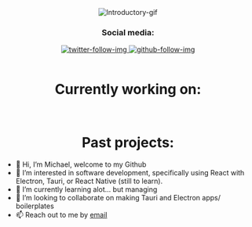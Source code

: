 <!-- Introduction -->
<div align="CENTER"> 
<img src="" alt="Introductory-gif"/> 
</div>

<!-- Socialite -->
<div align="CENTER" > 
  
  <h3> Social media:</h3>
  <!--  Twitter  -->
  <a href="https://twitter.com/mpmcintyre" target="_blank" rel="noreferrer"> 
    <img src="https://img.shields.io/twitter/follow/mpmcintyre?style=social" alt="twitter-follow-img"/> 
  </a>
  
  <!--  Github  -->
  <a href="https://github.com/mpmcintyre" target="_blank" rel="noreferrer"> 
    <img src="https://img.shields.io/github/followers/MPMcintyre?label=Follow&style=social" alt="github-follow-img"/> 
  </a>
  
</div>


<br />
<div align="CENTER"> 
<h1> Currently working on:</h1>
</div>
  <br />
<div align="CENTER"> 
<h1> Past projects:</h1>
</div>


- 👋 Hi, I’m Michael, welcome to my Github
- 👀 I’m interested in software development, specifically using React with Electron, Tauri, or React Native (still to learn).
- 🌱 I’m currently learning alot... but managing
- 💞️ I’m looking to collaborate on making Tauri and Electron apps/ boilerplates
- 📫 Reach out to me by [email](mailto:mp.mcintyre201@gmail.com)
